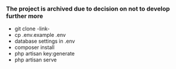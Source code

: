 <h3>The project is archived due to decision on not to develop further more</h3>
<ul>
    <li>git clone -link-</li>
    <li>cp .env.example .env</li>
    <li>database settings in .env</li>
    <li>composer install</li>
    <li>php artisan key:generate</li>
    <li>php artisan serve</li>
</ul>
